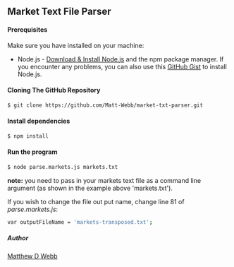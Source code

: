 ## Market Text File Parser

#### Prerequisites
Make sure you have installed on your machine:
* Node.js - [Download & Install Node.js](https://nodejs.org/en/download/) and the npm package manager. If you encounter any problems, you can also use this [GitHub Gist](https://gist.github.com/isaacs/579814) to install Node.js.


#### Cloning The GitHub Repository

```bash
$ git clone https://github.com/Matt-Webb/market-txt-parser.git
```
#### Install dependencies

```bash
$ npm install
```
#### Run the program

```bash
$ node parse.markets.js markets.txt
```

**note:** you need to pass in your markets text file as a command line argument (as shown in the example above 'markets.txt').

If you wish to change the file out put name, change line 81 of _parse.markets.js_:

```bash
var outputFileName = 'markets-transposed.txt';
```
##### Author
[Matthew D Webb](http://webb.digital)
